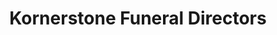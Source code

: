 ---
title: "Kornerstone Funeral Directors"
url: /plainview/kornerstone-funeral-directors/
shop: Bestattungen
---